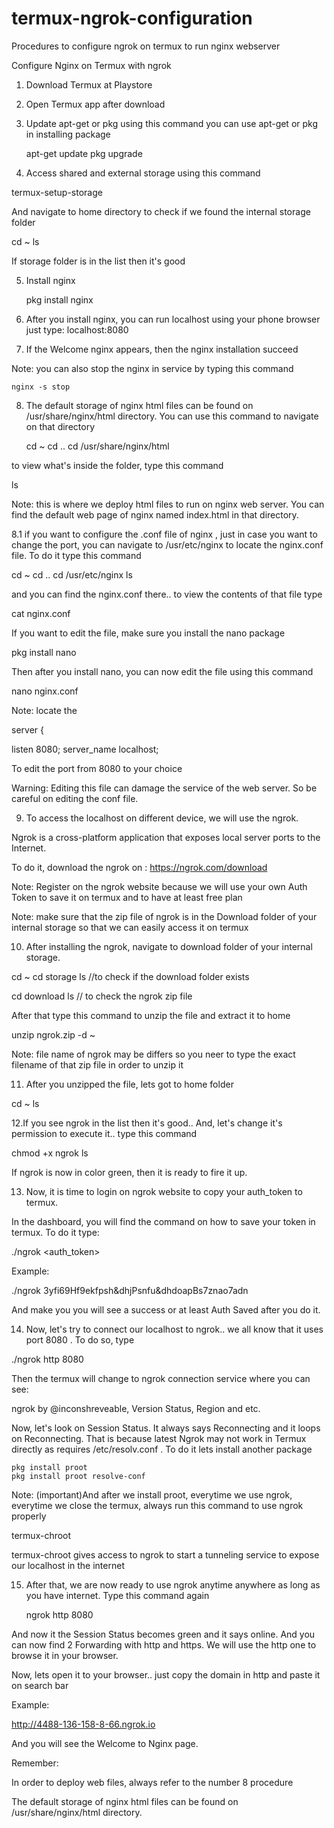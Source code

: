 # termux-ngrok-configuration
Procedures to configure ngrok on termux to run nginx webserver

Configure Nginx on Termux with ngrok

1. Download Termux at Playstore
2. Open Termux app after download
3. Update apt-get or pkg using this command  you can use apt-get or pkg in installing package
    
    apt-get update
    pkg upgrade

4. Access shared and external storage using this command

  termux-setup-storage

 And navigate to home directory to check if we found the internal storage folder

   cd ~
   ls

If storage folder is in the list then it's good

5. Install nginx 

   pkg install nginx

6. After you install nginx, you can run localhost using your phone browser just type: localhost:8080


7. If the Welcome nginx appears, then the nginx installation succeed

Note: you can also stop the nginx in service by typing this command

    nginx -s stop


8. The default storage of nginx html files can be found on /usr/share/nginx/html directory. You can use this command to navigate on that directory

   cd ~
   cd ..
   cd /usr/share/nginx/html

to view what's inside the folder, type this command

  ls

Note: this is where we deploy html files to run on nginx web server. You can find the default web page of nginx named index.html in that directory.

8.1 if you want to configure the .conf file of nginx , just in case you want to change the port, you can navigate to /usr/etc/nginx to locate the nginx.conf file. To do it type this command

   cd ~
   cd ..
   cd /usr/etc/nginx
   ls

and you can find the nginx.conf there.. to view the contents of that file type

   cat nginx.conf

If you want to edit the file, make sure you install the nano package

   pkg install nano


Then after you install nano, you can now edit the file using this command

   nano nginx.conf

Note: locate the 

server {
   
   listen     8080;
   server_name    localhost;


To edit the port from 8080 to your choice

Warning: Editing this file can damage the service of the web server. So be careful on  editing the conf file.


9. To access the localhost on different device, we will use the ngrok.

Ngrok is a cross-platform application that exposes local server ports to the Internet. 

To do it, download the ngrok on : https://ngrok.com/download

Note: Register on the ngrok website because we will use your own Auth Token to save it on termux and to have at least free plan

Note: make sure that the zip file of ngrok is in the Download folder of your internal storage so that we can easily access it on termux
  

10. After installing the ngrok, navigate to download folder of your internal storage.

  cd ~
  cd storage
  ls   //to check if the download folder                                exists

  cd download
  ls // to check the ngrok zip file


After that type this command to unzip the file and extract it to home 

unzip ngrok.zip -d ~


Note: file name of ngrok may be differs so you neer to type the exact filename of that zip file in order to unzip it

11. After you unzipped the file, lets got to home folder

   cd ~ 
   ls


12.If you see ngrok in the list then it's good..
And, let's change it's permission to execute it.. type this command 

   chmod +x ngrok
    ls


If ngrok is now in color green, then it is ready to fire it up.


13. Now, it is time to login on ngrok website to copy your auth_token to termux.

In the dashboard, you will find the command on how to save your token in termux. To do it type:


  ./ngrok <auth_token>

Example: 

 ./ngrok 3yfi69Hf9ekfpsh&dhjPsnfu&dhdoapBs7znao7adn


And make you you will see a success or at least Auth Saved after you do it.

14. Now, let's try to connect our localhost to ngrok.. we all know that it uses port  8080 . To do so, type 

   ./ngrok http 8080

Then the termux will change to ngrok connection service where you can see: 

ngrok by @inconshreveable, Version Status, Region and etc.

Now, let's look on Session Status. It always  says Reconnecting and it loops on Reconnecting. That is because latest Ngrok may not work in Termux directly as requires /etc/resolv.conf . To do it lets install another package

 
    pkg install proot
    pkg install proot resolve-conf

Note: (important)And after we install proot, everytime we use ngrok, everytime we close the termux, always run this command to use ngrok properly

   termux-chroot


termux-chroot gives access to ngrok to start a tunneling service to expose our localhost in the internet


15. After that, we are now ready to use ngrok anytime anywhere as long as you have internet. Type this command again 

    ngrok http 8080


And now it the Session Status becomes green and it says online. And you can now find 2 Forwarding with http and https. We will use the http one to browse it in your browser.


 Now, lets open it to your browser.. just copy the domain in http and paste it on search bar

Example:

 http://4488-136-158-8-66.ngrok.io

And you will see the Welcome to Nginx page.


Remember:

 In order to deploy web files, always refer to the number 8 procedure

 The default storage of nginx html files can be found on /usr/share/nginx/html directory.
